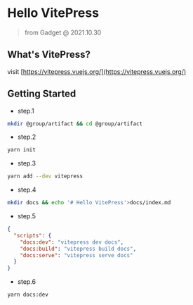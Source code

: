 # Hello VitePress 
> from Gadget @ 2021.10.30

## What's VitePress?
visit [https://vitepress.vuejs.org/](https://vitepress.vuejs.org/)

## Getting Started
* step.1
```bash
mkdir @group/artifact && cd @group/artifact
```
* step.2
```bash
yarn init
```
* step.3
```bash
yarn add --dev vitepress
```
* step.4 
```bash
mkdir docs && echo '# Hello VitePress'>docs/index.md
```
* step.5
```json
{
  "scripts": {
    "docs:dev": "vitepress dev docs",
    "docs:build": "vitepress build docs",
    "docs:serve": "vitepress serve docs"
  }
}
```
* step.6
```bash
yarn docs:dev
```